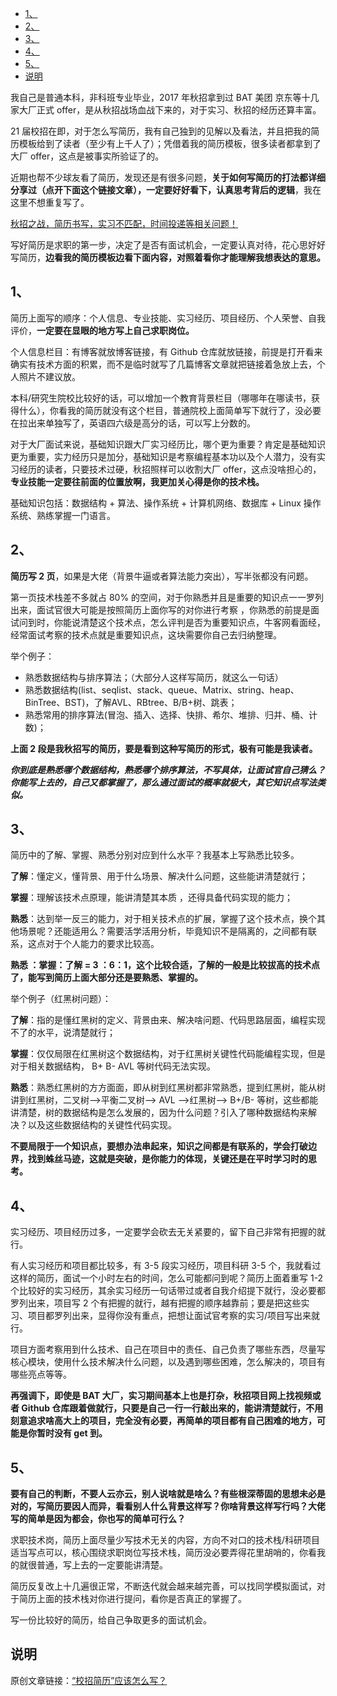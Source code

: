 - [1、](#1)
- [2、](#2)
- [3、](#3)
- [4、](#4)
- [5、](#5)
- [说明](#说明)

我自己是普通本科，非科班专业毕业，2017 年秋招拿到过 BAT 美团 京东等十几家大厂正式 offer，是从秋招战场血战下来的，对于实习、秋招的经历还算丰富。

21 届校招在即，对于怎么写简历，我有自己独到的见解以及看法，并且把我的简历模板给到了读者（至少有上千人了）；凭借着我的简历模板，很多读者都拿到了大厂 offer，这点是被事实所验证了的。

近期也帮不少球友看了简历，发现还是有很多问题，**关于如何写简历的打法都详细分享过（点开下面这个链接文章），一定要好好看下，认真思考背后的逻辑**，我在这里不想重复写了。

[秋招之战，简历书写，实习不匹配，时间投递等相关问题！](https://mp.weixin.qq.com/s?__biz=MzU4MjQ3NzEyNA==&mid=2247484308&idx=1&sn=4260a478faf444f411b749796e775f4f&chksm=fdb6f7bfcac17ea93b1c1b2d8f8a6e714475e87bc73db8ba57f87fd7b66aaa05ae3a4d3159cd&scene=21#wechat_redirect)

写好简历是求职的第一步，决定了是否有面试机会，一定要认真对待，花心思好好写简历，**边看我的简历模板边看下面内容，对照着看你才能理解我想表达的意思。**

## 1、

简历上面写的顺序：个人信息、专业技能、实习经历、项目经历、个人荣誉、自我评价，**一定要在显眼的地方写上自己求职岗位。**

个人信息栏目：有博客就放博客链接，有 Github 仓库就放链接，前提是打开看来确实有技术方面的积累，而不是临时就写了几篇博客文章就把链接着急放上去，个人照片不建议放。

本科/研究生院校比较好的话，可以增加一个教育背景栏目（哪哪年在哪读书，获得什么），你看我的简历就没有这个栏目，普通院校上面简单写下就行了，没必要在拉出来单独写了，英语四六级是高分的话，可以写上分数的。

对于大厂面试来说，基础知识跟大厂实习经历比，哪个更为重要？肯定是基础知识更为重要，实力经历只是加分，基础知识是考察编程基本功以及个人潜力，没有实习经历的读者，只要技术过硬，秋招照样可以收割大厂 offer，这点没啥担心的，**专业技能一定要往前面的位置放啊，我更加关心得是你的技术栈。**

基础知识包括：数据结构 + 算法、操作系统 + 计算机网络、数据库 + Linux 操作系统、熟练掌握一门语言。

## 2、

**简历写 2 页**，如果是大佬（背景牛逼或者算法能力突出），写半张都没有问题。

第一页技术栈差不多就占 80% 的空间，对于你熟悉并且是重要的知识点一一罗列出来，面试官很大可能是按照简历上面你写的对你进行考察 ，你熟悉的前提是面试问到时，你能说清楚这个技术点，怎么评判是否为重要知识点，牛客网看面经，经常面试考察的技术点就是重要知识点，这块需要你自己去归纳整理。

举个例子：

- 熟悉数据结构与排序算法；（大部分人这样写简历，就这么一句话）
- 熟悉数据结构(list、seqlist、stack、queue、Matrix、string、heap、BinTree、BST)，了解AVL、RBtree、B/B+树、跳表；
- 熟悉常用的排序算法(冒泡、插入、选择、快排、希尔、堆排、归并、桶、计数)；

**上面 2 段是我秋招写的简历，要是看到这种写简历的形式，极有可能是我读者。**

***你到底是熟悉哪个数据结构，熟悉哪个排序算法，不写具体，让面试官自己猜么？你能写上去的，自己又都掌握了，那么通过面试的概率就极大，其它知识点写法类似。***

## 3、

简历中的了解、掌握、熟悉分别对应到什么水平？我基本上写熟悉比较多。

**了解**：懂定义，懂背景、用于什么场景、解决什么问题，这些能讲清楚就行；

**掌握**：理解该技术点原理，能讲清楚其本质 ，还得具备代码实现的能力；

**熟悉**：达到举一反三的能力，对于相关技术点的扩展，掌握了这个技术点，换个其他场景呢？还能适用么？需要活学活用分析，毕竟知识不是隔离的，之间都有联系，这点对于个人能力的要求比较高。

**熟悉 ：掌握：了解 = 3 ：6：1，这个比较合适，了解的一般是比较拔高的技术点了，能写到简历上面大部分还是要熟悉、掌握的。**

举个例子（红黑树问题）：

**了解**：指的是懂红黑树的定义、背景由来、解决啥问题、代码思路层面，编程实现不了的水平，说清楚就行；

**掌握**：仅仅局限在红黑树这个数据结构，对于红黑树关键性代码能编程实现，但是对于相关数据结构， B+ B- AVL 等树代码无法实现。

**熟悉**：熟悉红黑树的方方面面，即从树到红黑树都非常熟悉，提到红黑树，能从树讲到红黑树，二叉树—>平衡二叉树—> AVL —>红黑树—> B+/B- 等树，这些都能讲清楚，树的数据结构是怎么发展的，因为什么问题？引入了哪种数据结构来解决？以及这些数据结构的关键性代码实现。

**不要局限于一个知识点，要想办法串起来，知识之间都是有联系的，学会打破边界，找到蛛丝马迹，这就是突破，是你能力的体现，关键还是在平时学习时的思考。**

## 4、

实习经历、项目经历过多，一定要学会砍去无关紧要的，留下自己非常有把握的就行。

有人实习经历和项目都比较多，有 3-5 段实习经历，项目科研 3-5 个，我就看过这样的简历，面试一个小时左右的时间，怎么可能都问到呢？简历上面着重写 1-2 个比较好的实习经历，其余实习经历一句话带过或者自我介绍提下就行，没必要都罗列出来，项目写 2 个有把握的就行，越有把握的顺序越靠前；要是把这些实习、项目都罗列出来，显得你没有重点，把想让面试官考察的实习/项目写出来就行。

项目方面考察用到什么技术、自己在项目中的责任、自己负责了哪些东西，尽量写核心模块，使用什么技术解决什么问题，以及遇到哪些困难，怎么解决的，项目有哪些亮点等等。

**再强调下，即使是 BAT 大厂，实习期间基本上也是打杂，秋招项目网上找视频或者 Github 仓库跟着做就行，只要是自己一行一行敲出来的，能讲清楚就行，不用刻意追求啥高大上的项目，完全没有必要，再简单的项目都有自己困难的地方，可能是你暂时没有 get 到。**

## 5、

**要有自己的判断，不要人云亦云，别人说啥就是啥么？有些根深蒂固的思想未必是对的，写简历要因人而异，看看别人什么背景这样写？你啥背景这样写行吗？大佬写的简单是因为都会，你也写的简单可行么？**

求职技术岗，简历上面尽量少写技术无关的内容，方向不对口的技术栈/科研项目适当写点可以，核心围绕求职岗位写技术栈，简历没必要弄得花里胡哨的，你看我的就很普通，写上去的一定要能讲清楚。

简历反复改上十几遍很正常，不断迭代就会越来越完善，可以找同学模拟面试，对于简历上面的技术栈对你进行提问，看你是否真正的掌握了。

写一份比较好的简历，给自己争取更多的面试机会。 

## 说明

原创文章链接：[“校招简历”应该怎么写？](https://mp.weixin.qq.com/s?__biz=MzU4MjQ3NzEyNA==&mid=2247485099&idx=1&sn=1ed30670b0d941a18fa72885761fc0e3&chksm=fdb6f280cac17b96e9eba011101de5761fae55e6eda332fd327a9ce7c8e5cc59a1b1aeba36b9&token=1698861862&lang=zh_CN#rd)
